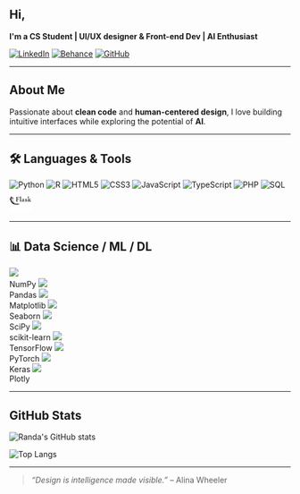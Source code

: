 ## Hi,
**I'm a CS Student |  UI/UX designer & Front-end Dev |  AI Enthusiast**

[![LinkedIn](https://img.shields.io/badge/LinkedIn-0077B5?style=for-the-badge&logo=linkedin&logoColor=white)](https://www.linkedin.com/in/randa-lakab-a351871b5/)
[![Behance](https://img.shields.io/badge/Behance-1769FF?style=for-the-badge&logo=behance&logoColor=white)](https://www.behance.net/randalakab)
[![GitHub](https://img.shields.io/badge/GitHub-100000?style=for-the-badge&logo=github&logoColor=white)](https://github.com/Randa-Lakab)

---

## About Me
Passionate about **clean code** and **human-centered design**, I love building intuitive interfaces while exploring the potential of **AI**.  
 
---

## 🛠️ Languages & Tools

<p align="left">
  <!-- Langages -->
  <img src="https://cdn.jsdelivr.net/gh/devicons/devicon/icons/python/python-original.svg" alt="Python" width="40" height="40"/>
  <img src="https://cdn.jsdelivr.net/gh/devicons/devicon/icons/r/r-original.svg" alt="R" width="40" height="40"/>
  <img src="https://cdn.jsdelivr.net/gh/devicons/devicon/icons/html5/html5-original.svg" alt="HTML5" width="40" height="40"/>
  <img src="https://cdn.jsdelivr.net/gh/devicons/devicon/icons/css3/css3-original.svg" alt="CSS3" width="40" height="40"/>
  <img src="https://cdn.jsdelivr.net/gh/devicons/devicon/icons/javascript/javascript-original.svg" alt="JavaScript" width="40" height="40"/>
  <img src="https://cdn.jsdelivr.net/gh/devicons/devicon/icons/typescript/typescript-original.svg" alt="TypeScript" width="40" height="40"/>
  <img src="https://cdn.jsdelivr.net/gh/devicons/devicon/icons/php/php-original.svg" alt="PHP" width="40" height="40"/>
  <img src="https://img.icons8.com/external-flat-juicy-fish/60/000000/external-sql-coding-and-development-flat-flat-juicy-fish.png" alt="SQL" width="40" height="40"/>
  
  <!-- Frameworks -->
  <img src="https://raw.githubusercontent.com/devicons/devicon/master/icons/flask/flask-original-wordmark.svg" alt="Flask" width="40" height="40" style="background:white; border-radius:6px;"/>
</p>

---

## 📊 Data Science / ML / DL

<p align="left">
 <img src="https://cdn.jsdelivr.net/gh/devicons/devicon/icons/numpy/numpy-original.svg" width="40"/><br>NumPy
      <td><img src="https://cdn.jsdelivr.net/gh/devicons/devicon/icons/pandas/pandas-original.svg" width="40"/><br>Pandas</td>
      <td><img src="https://cdn.jsdelivr.net/gh/devicons/devicon/icons/matplotlib/matplotlib-original.svg" width="40"/><br>Matplotlib</td>
      <td><img src="https://seaborn.pydata.org/_images/logo-mark-lightbg.svg" width="40"/><br>Seaborn</td>
      <td><img src="https://cdn.jsdelivr.net/gh/devicons/devicon/icons/scipy/scipy-original.svg" width="40"/><br>SciPy</td>
    </tr>
    <tr>
      <td><img src="https://cdn.jsdelivr.net/gh/devicons/devicon/icons/scikit-learn/scikit-learn-original.svg" width="40"/><br>scikit-learn</td>
      <td><img src="https://cdn.jsdelivr.net/gh/devicons/devicon/icons/tensorflow/tensorflow-original.svg" width="40"/><br>TensorFlow</td>
      <td><img src="https://cdn.jsdelivr.net/gh/devicons/devicon/icons/pytorch/pytorch-original.svg" width="40"/><br>PyTorch</td>
      <td><img src="https://keras.io/img/logo.png" width="40"/><br>Keras</td>
      <td><img src="https://images.plotly.com/logo/new-branding/plotly-logomark.png" width="40"/><br>Plotly</td>
    </tr>
</p>


---

##  GitHub Stats
![Randa's GitHub stats](https://github-readme-stats.vercel.app/api?username=Randa-Lakab&show_icons=true&theme=radical)  

![Top Langs](https://github-readme-stats.vercel.app/api/top-langs/?username=Randa-Lakab&layout=compact&theme=radical)  

---

> *“Design is intelligence made visible.”* – Alina Wheeler
